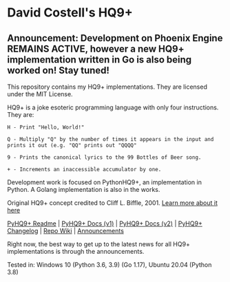 # David Costell's HQ9+

## Announcement: Development on Phoenix Engine REMAINS ACTIVE, however a new HQ9+ implementation written in Go is also being worked on! Stay tuned!

This repository contains my HQ9+ implementations. They are licensed under the MIT License.

HQ9+ is a joke esoteric programming language with only four instructions. They are:
```
H - Print "Hello, World!"

Q - Multiply "Q" by the number of times it appears in the input and prints it out (e.g. "QQ" prints out "QQQQ"

9 - Prints the canonical lyrics to the 99 Bottles of Beer song.

+ - Increments an inaccessible accumulator by one.
```
Development work is focused on PythonHQ9+, an implementation in Python.
A Golang implementation is also in the works.

Original HQ9+ concept credited to Cliff L. Biffle, 2001. 
[Learn more about it here](http://cliffle.com/esoterica/hq9plus/)  

[PyHQ9+ Readme](PythonHQ9%2B/pyhq9-readme.md) | [PyHQ9+ Docs (v1)](https://github.com/DontEatThemCookies/HQ9/wiki/Documentation-v1) | [PyHQ9+ Docs (v2)](https://github.com/DontEatThemCookies/HQ9/wiki/Documentation-v2) |
[PyHQ9+ Changelog](https://github.com/DontEatThemCookies/HQ9/wiki/Changelog#changelog) |
[Repo Wiki](https://github.com/DontEatThemCookies/HQ9/wiki) | 
[Announcements](https://github.com/DontEatThemCookies/HQ9/wiki/Announcements)

Right now, the best way to get up to the latest news for all HQ9+ implementations is through the announcements.

Tested in: Windows 10 (Python 3.6, 3.9) (Go 1.17), Ubuntu 20.04 (Python 3.8)
